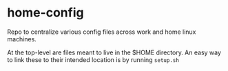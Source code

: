 # home-config

Repo to centralize various config files across work and home linux machines.

At the top-level are files meant to live in the $HOME directory. An easy way to link these to their intended location is by running `setup.sh`

